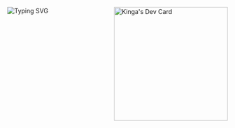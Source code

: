 <div>
  <img align="left" src="https://readme-typing-svg.demolab.com?font=Fira+Code&pause=500&size=15&color=57BFEA&multiline=True&repeat=False&duration=2900&width=700&height=320&lines=Cześć,+jestem+Kinga;Interesuję+się+głównie+inżynierią+danych,;oczywiście+nie+mogę+się+jeszcze+nazywać+'inżynierem'+itd.;chociaż...kto+mi+zabroni?;ale+wracając+do+tematu...lubię+szukać+błędów,;tego+co+na+pierwszy+rzut+niewidoczne,;naprawiać+te+błędy+i+przekształcać+w+coś+pożytecznego.;Używam+aktualnie+Postgresql,+Mysql,+Mongodb.;Planuję+również+uczyć+się+m.in+Redis,+Apache+Cassadra.;Uwielbiam+Pythona,+zajarana+dziedziną+cybersecurity;i+całym+jego+ekosystemem,+być+może+w+przyszłości...kto+wie;jak+na+razie+to+tylko+moje+małe+przemyślenia+na+ten+temat.;;Dzięki+za+wytrwanie+do+końca." alt="Typing SVG">

<a href="https://app.daily.dev/lubanskakinga"><img width="260" align="right" src="https://api.daily.dev/devcards/v2/KyqGIyqEyHcLnHCAKqDlg.png?type=default&r=hmq" width="356" alt="Kinga's Dev Card"/></a>
</div>
